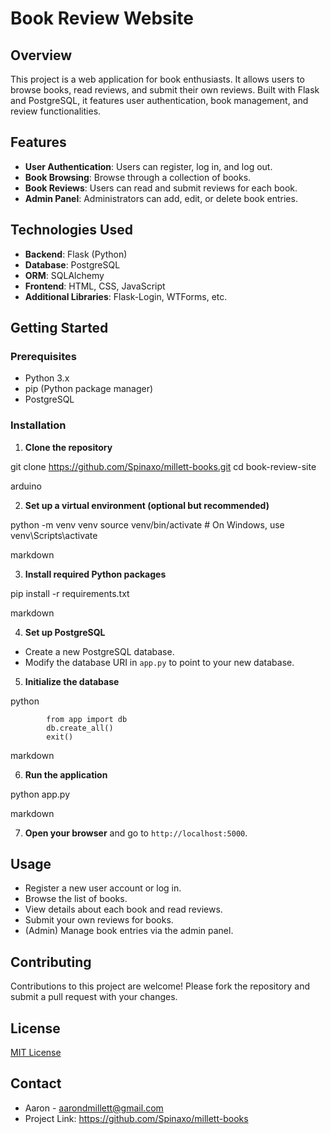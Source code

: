 # Book Review Website

## Overview

This project is a web application for book enthusiasts. It allows users to browse books, read reviews, and submit their own reviews. Built with Flask and PostgreSQL, it features user authentication, book management, and review functionalities.

## Features

-   **User Authentication**: Users can register, log in, and log out.
-   **Book Browsing**: Browse through a collection of books.
-   **Book Reviews**: Users can read and submit reviews for each book.
-   **Admin Panel**: Administrators can add, edit, or delete book entries.

## Technologies Used

-   **Backend**: Flask (Python)
-   **Database**: PostgreSQL
-   **ORM**: SQLAlchemy
-   **Frontend**: HTML, CSS, JavaScript
-   **Additional Libraries**: Flask-Login, WTForms, etc.

## Getting Started

### Prerequisites

-   Python 3.x
-   pip (Python package manager)
-   PostgreSQL

### Installation

1. **Clone the repository**

git clone https://github.com/Spinaxo/millett-books.git
cd book-review-site

arduino

2. **Set up a virtual environment (optional but recommended)**

python -m venv venv
source venv/bin/activate # On Windows, use venv\Scripts\activate

markdown

3. **Install required Python packages**

pip install -r requirements.txt

markdown

4. **Set up PostgreSQL**

-   Create a new PostgreSQL database.
-   Modify the database URI in `app.py` to point to your new database.

5. **Initialize the database**

python

            from app import db
            db.create_all()
            exit()

markdown

6. **Run the application**

python app.py

markdown

7. **Open your browser** and go to `http://localhost:5000`.

## Usage

-   Register a new user account or log in.
-   Browse the list of books.
-   View details about each book and read reviews.
-   Submit your own reviews for books.
-   (Admin) Manage book entries via the admin panel.

## Contributing

Contributions to this project are welcome! Please fork the repository and submit a pull request with your changes.

## License

[MIT License](LICENSE)

## Contact

-   Aaron - aarondmillett@gmail.com
-   Project Link: https://github.com/Spinaxo/millett-books
